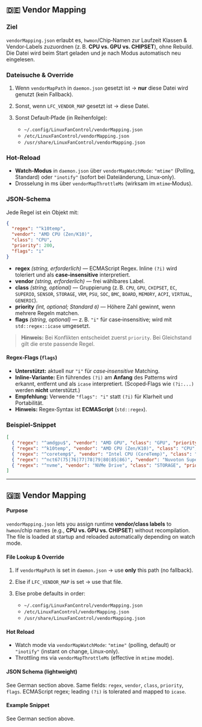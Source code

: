 ## 🇩🇪 Vendor Mapping

### Ziel

`vendorMapping.json` erlaubt es, `hwmon`/Chip‑Namen zur Laufzeit Klassen & Vendor‑Labels zuzuordnen (z. B. **CPU vs. GPU vs. CHIPSET**), ohne Rebuild. Die Datei wird beim Start geladen und je nach Modus automatisch neu eingelesen.

### Dateisuche & Override

1. Wenn `vendorMapPath` in `daemon.json` gesetzt ist → **nur** diese Datei wird genutzt (kein Fallback).
2. Sonst, wenn `LFC_VENDOR_MAP` gesetzt ist → diese Datei.
3. Sonst Default‑Pfade (in Reihenfolge):

   * `~/.config/LinuxFanControl/vendorMapping.json`
   * `/etc/LinuxFanControl/vendorMapping.json`
   * `/usr/share/LinuxFanControl/vendorMapping.json`

### Hot‑Reload

* **Watch‑Modus** in `daemon.json` über `vendorMapWatchMode`: `"mtime"` (Polling, Standard) oder `"inotify"` (sofort bei Dateiänderung, Linux‑only).
* Drosselung in ms über `vendorMapThrottleMs` (wirksam im `mtime`‑Modus).

### JSON‑Schema

Jede Regel ist ein Objekt mit:

```json
{
  "regex": "^k10temp",
  "vendor": "AMD CPU (Zen/K10)",
  "class": "CPU",
  "priority": 200,
  "flags": "i"
}
```

* **regex** *(string, erforderlich)* — ECMAScript Regex. Inline `(?i)` wird toleriert und als **case‑insensitive** interpretiert.
* **vendor** *(string, erforderlich)* — frei wählbares Label.
* **class** *(string, optional)* — Gruppierung (z. B. `CPU`, `GPU`, `CHIPSET`, `EC`, `SUPERIO`, `SENSOR`, `STORAGE`, `VRM`, `PSU`, `SOC`, `BMC`, `BOARD`, `MEMORY`, `ACPI`, `VIRTUAL`, `GENERIC`).
* **priority** *(int, optional; Standard `0`)* — Höhere Zahl gewinnt, wenn mehrere Regeln matchen.
* **flags** *(string, optional)* — z. B. `"i"` für case‑insensitive; wird mit `std::regex::icase` umgesetzt.

> **Hinweis:** Bei Konflikten entscheidet zuerst `priority`. Bei Gleichstand gilt die erste passende Regel.

#### Regex‑Flags (`flags`)

* **Unterstützt:** aktuell nur `"i"` für *case‑insensitive* Matching.
* **Inline‑Variante:** Ein führendes `(?i)` am **Anfang** des Patterns wird erkannt, entfernt und als `icase` interpretiert. (Scoped‑Flags wie `(?i:...)` werden **nicht** unterstützt.)
* **Empfehlung:** Verwende `"flags": "i"` statt `(?i)` für Klarheit und Portabilität.
* **Hinweis:** Regex‑Syntax ist **ECMAScript** (`std::regex`).

### Beispiel‑Snippet

```json
[
  { "regex": "^amdgpu$", "vendor": "AMD GPU", "class": "GPU", "priority": 220 },
  { "regex": "^k10temp", "vendor": "AMD CPU (Zen/K10)", "class": "CPU", "priority": 200, "flags": "i" },
  { "regex": "^coretemp$", "vendor": "Intel CPU (CoreTemp)", "class": "CPU", "priority": 200 },
  { "regex": "^nct67(75|76|77|78|79|80|85|86)", "vendor": "Nuvoton Super-IO", "class": "SUPERIO", "priority": 150, "flags": "i" },
  { "regex": "^nvme", "vendor": "NVMe Drive", "class": "STORAGE", "priority": 140 }
]
```
---

## 🇬🇧 Vendor Mapping

#### Purpose

`vendorMapping.json` lets you assign runtime **vendor/class labels** to `hwmon`/chip names (e.g., **CPU vs. GPU vs. CHIPSET**) without recompilation. The file is loaded at startup and reloaded automatically depending on watch mode.

#### File Lookup & Override

1. If `vendorMapPath` is set in `daemon.json` → use **only** this path (no fallback).
2. Else if `LFC_VENDOR_MAP` is set → use that file.
3. Else probe defaults in order:

   * `~/.config/LinuxFanControl/vendorMapping.json`
   * `/etc/LinuxFanControl/vendorMapping.json`
   * `/usr/share/LinuxFanControl/vendorMapping.json`

#### Hot Reload

* Watch mode via `vendorMapWatchMode`: `"mtime"` (polling, default) or `"inotify"` (instant on change, Linux‑only).
* Throttling ms via `vendorMapThrottleMs` (effective in `mtime` mode).

#### JSON Schema (lightweight)

See German section above. Same fields: `regex`, `vendor`, `class`, `priority`, `flags`. ECMAScript regex; leading `(?i)` is tolerated and mapped to `icase`.

#### Example Snippet

See German section above.
